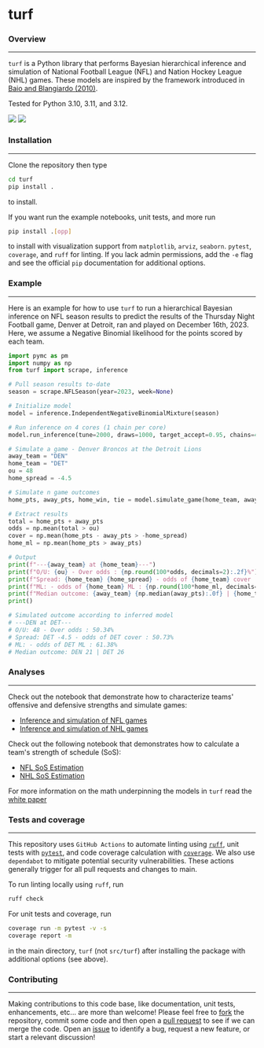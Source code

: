 # turf

### Overview
---

`turf` is a Python library that performs Bayesian hierarchical inference and simulation of
National Football League (NFL) and Nation Hockey League (NHL) games. These models are inspired
by the framework introduced in [Baio and Blangiardo (2010)](https://doi.org/10.1080/02664760802684177).

Tested for Python 3.10, 3.11, and 3.12.

<p>
<a href="https://github.com/dflemin3/turf">
<img src="https://img.shields.io/badge/GitHub-dflemin3%2Fturf-blue.svg?style=flat"></a>
<a href="https://github.com/dflemin3/turf/blob/master/LICENSE">
<img src="https://img.shields.io/badge/license-MIT-blue.svg?style=flat"></a>
</p>

### Installation
---

Clone the repository then type
```bash
cd turf
pip install .
```
to install.

If you want run the example notebooks, unit tests, and more run
```bash
pip install .[opp]
```
to install with visualization support from `matplotlib`, `arviz`, `seaborn`. `pytest`, `coverage`, and `ruff` for linting.
If you lack admin permissions, add the `-e` flag and see the official `pip` documentation for additional options.

### Example
---

Here is an example for how to use `turf` to run a hierarchical Bayesian inference on NFL season results
to predict the results of the Thursday Night Football game, Denver at Detroit, ran and played on December 16th, 2023.
Here, we assume a Negative Binomial likelihood for the points scored by each team.

```python
import pymc as pm
import numpy as np
from turf import scrape, inference

# Pull season results to-date
season = scrape.NFLSeason(year=2023, week=None)

# Initialize model
model = inference.IndependentNegativeBinomialMixture(season)

# Run inference on 4 cores (1 chain per core)
model.run_inference(tune=2000, draws=1000, target_accept=0.95, chains=4)

# Simulate a game - Denver Broncos at the Detroit Lions
away_team = "DEN"
home_team = "DET"
ou = 48
home_spread = -4.5

# Simulate n game outcomes
home_pts, away_pts, home_win, tie = model.simulate_game(home_team, away_team, n=1000, seed=None)

# Extract results
total = home_pts + away_pts
odds = np.mean(total > ou)
cover = np.mean(home_pts - away_pts > -home_spread)
home_ml = np.mean(home_pts > away_pts)

# Output
print(f"---{away_team} at {home_team}---")
print(f"O/U: {ou} - Over odds : {np.round(100*odds, decimals=2):.2f}%")
print(f"Spread: {home_team} {home_spread} - odds of {home_team} cover : {np.round(100*cover, decimals=2):.2f}%") 
print(f"ML: - odds of {home_team} ML : {np.round(100*home_ml, decimals=2):.2f}%")
print(f"Median outcome: {away_team} {np.median(away_pts):.0f} | {home_team} {np.median(home_pts):.0f}")
print()

# Simulated outcome according to inferred model
# ---DEN at DET---
# O/U: 48 - Over odds : 50.34%
# Spread: DET -4.5 - odds of DET cover : 50.73%
# ML: - odds of DET ML : 61.38%
# Median outcome: DEN 21 | DET 26
```

### Analyses
---

Check out the notebook that demonstrate how to characterize teams' offensive and defensive strengths and simulate games:
- [Inference and simulation of NFL games](https://github.com/dflemin3/turf/blob/main/examples/nfl.ipynb)
- [Inference and simulation of NHL games](https://github.com/dflemin3/turf/blob/main/examples/nhl.ipynb)

Check out the following notebook that demonstrates how to calculate a team's strength of schedule (SoS):
- [NFL SoS Estimation](https://github.com/dflemin3/turf/blob/main/examples/nfl_sos.ipynb)
- [NHL SoS Estimation](https://github.com/dflemin3/turf/blob/main/examples/nhl_sos.ipynb)

For more information on the math underpinning the models in `turf` read the 
[white paper](https://github.com/dflemin3/turf/blob/main/docs/whitepaper.md) 

### Tests and coverage

---

This repository uses `GitHub Actions` to automate linting using [`ruff`](https://github.com/astral-sh/ruff), unit tests with
[`pytest`](https://pytest.org), and code coverage calculation with [`coverage`](https://coverage.readthedocs.io/). We also use
`dependabot` to mitigate potential security vulnerabilities. These actions generally trigger for all pull requests and changes to
main. 

To run linting locally using `ruff`, run

```bash
ruff check
```

For unit tests and coverage, run

```bash
coverage run -m pytest -v -s
coverage report -m
```

in the main directory, `turf` (not `src/turf`) after installing the package with additional options (see above).

### Contributing

---

Making contributions to this code base, like documentation, unit tests, enhancements, etc... are more than welcome! Please 
feel free to [fork](https://github.com/dflemin3/turf/fork) the repository, commit some code and then open a 
[pull request](https://github.com/dflemin3/turf/pulls) to see if we can merge the code. Open an
[issue](https://github.com/dflemin3/turf/issues/new/choose) to identify a bug, request a new feature, or start a relevant discussion!